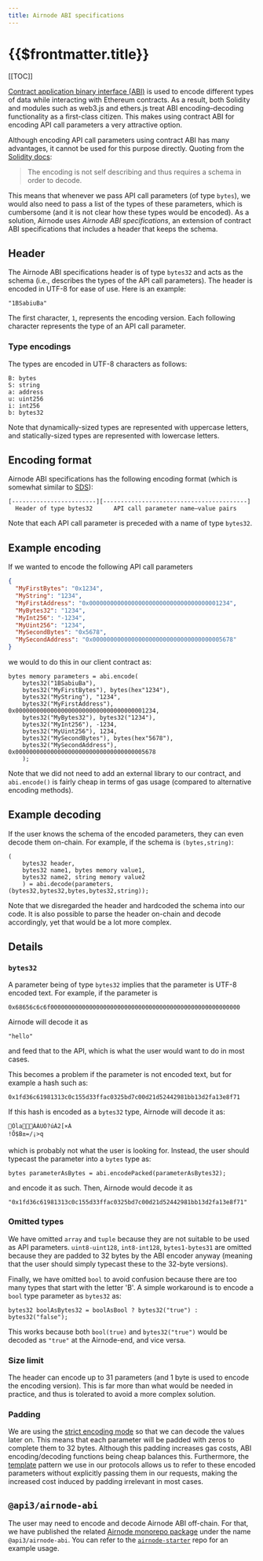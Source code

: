 ```yaml
---
title: Airnode ABI specifications
---
```


# {{$frontmatter.title}}

<TocHeader />
[[TOC]]

[Contract application binary interface (ABI)](https://docs.soliditylang.org/en/v0.6.12/abi-spec.html) is used to encode different types of data while interacting with Ethereum contracts.
As a result, both Solidity and modules such as web3.js and ethers.js treat ABI encoding–decoding functionality as a first-class citizen.
This makes using contract ABI for encoding API call parameters a very attractive option.

Although encoding API call parameters using contract ABI has many advantages, it cannot be used for this purpose directly.
Quoting from the [Solidity docs](https://docs.soliditylang.org/en/v0.6.12/abi-spec.html):
>The encoding is not self describing and thus requires a schema in order to decode.

This means that whenever we pass API call parameters (of type `bytes`), we would also need to pass a list of the types of these parameters, which is cumbersome (and it is not clear how these types would be encoded).
As a solution, Airnode uses *Airnode ABI specifications*, an extension of contract ABI specifications that includes a header that keeps the schema.

## Header

The Airnode ABI specifications header is of type `bytes32` and acts as the schema (i.e., describes the types of the API call parameters).
The header is encoded in UTF-8 for ease of use.
Here is an example:
```
"1BSabiuBa"
```
The first character, `1`, represents the encoding version.
Each following character represents the type of an API call parameter.

### Type encodings

The types are encoded in UTF-8 characters as follows:
```
B: bytes
S: string
a: address
u: uint256
i: int256
b: bytes32
```
Note that dynamically-sized types are represented with uppercase letters, and statically-sized types are represented with lowercase letters.

## Encoding format

Airnode ABI specifications has the following encoding format (which is somewhat similar to [SDS](https://github.com/antirez/sds)):

```
[------------------------][-----------------------------------------]
  Header of type bytes32      API call parameter name–value pairs
```

Note that each API call parameter is preceded with a name of type `bytes32`.

## Example encoding

If we wanted to encode the following API call parameters
```json
{
  "MyFirstBytes": "0x1234",
  "MyString": "1234",
  "MyFirstAddress": "0x0000000000000000000000000000000000001234",
  "MyBytes32": "1234",
  "MyInt256": "-1234",
  "MyUint256": "1234",
  "MySecondBytes": "0x5678",
  "MySecondAddress": "0x0000000000000000000000000000000000005678"
}
```

we would to do this in our client contract as:
```solidity
bytes memory parameters = abi.encode(
    bytes32("1BSabiuBa"),
    bytes32("MyFirstBytes"), bytes(hex"1234"),
    bytes32("MyString"), "1234",
    bytes32("MyFirstAddress"), 0x0000000000000000000000000000000000001234,
    bytes32("MyBytes32"), bytes32("1234"),
    bytes32("MyInt256"), -1234,
    bytes32("MyUint256"), 1234,
    bytes32("MySecondBytes"), bytes(hex"5678"),
    bytes32("MySecondAddress"), 0x0000000000000000000000000000000000005678
    );
```

Note that we did not need to add an external library to our contract, and `abi.encode()` is fairly cheap in terms of gas usage (compared to alternative encoding methods).

## Example decoding

If the user knows the schema of the encoded parameters, they can even decode them on-chain.
For example, if the schema is `(bytes,string)`:
```solidity
(
    bytes32 header,
    bytes32 name1, bytes memory value1,
    bytes32 name2, string memory value2
    ) = abi.decode(parameters, (bytes32,bytes32,bytes,bytes32,string));
```
Note that we disregarded the header and hardcoded the schema into our code.
It is also possible to parse the header on-chain and decode accordingly, yet that would be a lot more complex.

## Details

### `bytes32`

A parameter being of type `bytes32` implies that the parameter is UTF-8 encoded text.
For example, if the parameter is
```
0x68656c6c6f000000000000000000000000000000000000000000000000000000
```
Airnode will decode it as
```
"hello"
```
and feed that to the API, which is what the user would want to do in most cases.

This becomes a problem if the parameter is not encoded text, but for example a hash such as:
```
0x1fd36c61981313c0c155d33ffac0325bd7c00d21d52442981bb13d2fa13e8f71
```
If this hash is encoded as a `bytes32` type, Airnode will decode it as:
```
ÓlaÀÁUÓ?úÀ2[×À
!Õ$B±=/¡>q
```
which is probably not what the user is looking for.
Instead, the user should typecast the parameter into a `bytes` type as:
```solidity
bytes parameterAsBytes = abi.encodePacked(parameterAsBytes32);
```
and encode it as such.
Then, Airnode would decode it as
```
"0x1fd36c61981313c0c155d33ffac0325bd7c00d21d52442981bb13d2fa13e8f71"
```

### Omitted types

We have omitted `array` and `tuple` because they are not suitable to be used as API parameters.
`uint8-uint128`, `int8-int128`, `bytes1-bytes31` are omitted because they are padded to 32 bytes by the ABI encoder anyway (meaning that the user should simply typecast these to the 32-byte versions).

Finally, we have omitted `bool` to avoid confusion because there are too many types that start with the letter 'B'.
A simple workaround is to encode a `bool` type parameter as `bytes32` as: 
```solidity
bytes32 boolAsBytes32 = boolAsBool ? bytes32("true") : bytes32("false");
```
This works because both `bool(true)` and `bytes32("true")` would be decoded as `"true"` at the Airnode-end, and vice versa.

### Size limit

The header can encode up to 31 parameters (and 1 byte is used to encode the encoding version).
This is far more than what would be needed in practice, and thus is tolerated to avoid a more complex solution.

### Padding

We are using the [strict encoding mode](https://docs.soliditylang.org/en/v0.6.12/abi-spec.html#strict-encoding-mode) so that we can decode the values later on.
This means that each parameter will be padded with zeros to complete them to 32 bytes.
Although this padding increases gas costs, ABI encoding/decoding functions being cheap balances this.
Furthermore, the [template](../protocols/request-response/template.md) pattern we use in our protocols allows us to refer to these encoded parameters without explicitly passing them in our requests, making the increased cost induced by padding irrelevant in most cases.

## `@api3/airnode-abi`

The user may need to encode and decode Airnode ABI off-chain.
For that, we have published the related [Airnode monorepo package](https://github.com/api3dao/airnode/tree/pre-alpha/packages/airnode-abi) under the name `@api3/airnode-abi`.
You can refer to the [`airnode-starter`](https://github.com/api3dao/airnode-starter/blob/b521d9d77dc3c4d3f6b27adf674adca3a3fba05f/scripts/make-request.js#L25) repo for an example usage.
